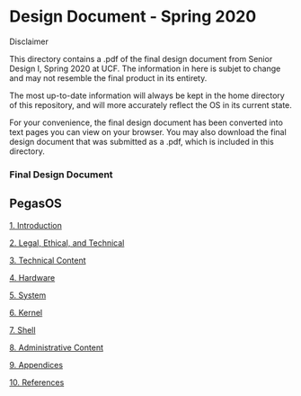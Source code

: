 # Design Document - Spring 2020

Disclaimer

This directory contains a .pdf of the final design document from Senior Design I, Spring 2020 at UCF. The information in here is subjet to change and may not resemble the final product in its entirety.

The most up-to-date information will always be kept in the home directory of this repository, and will more accurately reflect the OS in its current state.

For your convenience, the final design document has been converted into text pages you can view on your browser. You may also download the final design document that was submitted as a .pdf, which is included in this directory.

### Final Design Document
## PegasOS

[1. Introduction](http://www.github.com/MrJellimann/PegasOSDocumentation/Design_Document/1_Introduction/INTRODUCTION.md)

[2. Legal, Ethical, and Technical]()

[3. Technical Content]()

[4. Hardware]()

[5. System]()

[6. Kernel]()

[7. Shell]()

[8. Administrative Content]()

[9. Appendices]()

[10. References]()

